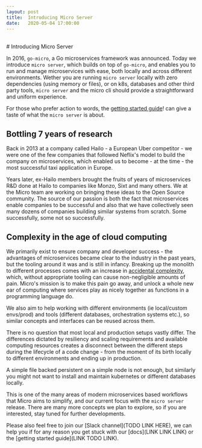 ```yaml
---
layout:	post
title:	Introducing Micro Server
date:	2020-05-04 17:00:00
---
```

<br>
# Introducing Micro Server

In 2016, `go-micro`, a Go microservices framework was announced. Today we introduce `micro server`, which builds on top of `go-micro`, and enables you to run and manage microservices with ease, both locally and across different environments. Wether you are running `micro server` locally with zero dependencies (using memory or files), or on k8s, databases and other third party tools, `micro server` and the micro cli should provide a straightforward and uniform experience.

For those who prefer action to words, the [getting started guide](https://micro.mu/docs/getting-started.html)! can give a taste of what the `micro server` is about.

## Bottling 7 years of research

Back in 2013 at a company called Hailo - a European Uber competitor - we were one of the few companies that followed Neflix's model to build the company on microservices, which enabled us to become - at the time - the most successful taxi application in Europe.

Years later, ex-Hailo members brought the fruits of years of microservices R&D done at Hailo to companies like Monzo, Sixt and many others. We at the Micro team are working on bringing these ideas to the Open Source community. The source of our passion is both the fact that microservices enable companies to be successful and also that we have collectively seen many dozens of companies building similar systems from scratch. Some successfully, some not so successfully.

## Complexity in the age of cloud computing

We primarily exist to ensure company and developer success - the advantages of microservices became clear to the industry in the past years, but the tooling around it was and is still in infancy. Breaking up the monolith to different processes comes with an increase in [accidental complexity](https://en.wikipedia.org/wiki/No_Silver_Bullet), which, without appropriate tooling can cause non-negligible amounts of pain. Micro's mission is to make this pain go away, and unlock a whole new ear of computing where services play as nicely together as functions in a programming language do.

We also aim to help working with different environments (ie local/custom envs/prod) and tools (different databases, orchestration systems etc.), so similar concepts and interfaces can be reused across them.

There is no question that most local and production setups vastly differ.
The differences dictated by resiliency and scaling requirements and available computing resources creates a disconnect between the different steps during the lifecycle of a code change - from the moment of its birth locally to different environments and ending up in production.

A simple file backed persistent on a simple node is not enough, but similarly you might not want to install and maintain kubernetes or different databases locally.

This is one of the many areas of modern microservices based workflows that Micro aims to simplify, and our current focus with the `micro server` release. There are many more concepts we plan to explore, so if you are interested, stay tuned for further developments.

Please also feel free to join our [Slack channel](TODO LINK HERE), we can help you if for any reason you get stuck with our [docs](LINK LINK LINK) or the [getting started guide](LINK TODO LINK).
